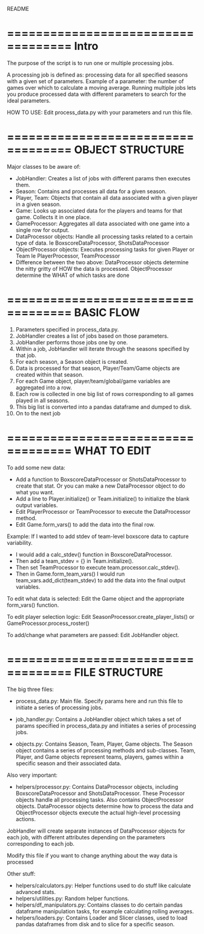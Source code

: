 README

===================================
Intro
===================================
The purpose of the script is to run one or multiple processing jobs.

A processing job is defined as: processing data for all specified seasons with
a given set of parameters.
Example of a parameter: the number of games over which to calculate a
moving average. Running multiple jobs lets you produce processed data
with different parameters to search for the ideal parameters.

HOW TO USE: Edit process_data.py with your parameters and run this file.

===================================
OBJECT STRUCTURE
===================================
Major classes to be aware of:
- JobHandler: Creates a list of jobs with different params then executes them.
- Season: Contains and processes all data for a given season.
- Player, Team: Objects that contain all data associated with a given player
in a given season.
- Game: Looks up associated data for the players and teams for that game.
Collects it in one place.
- GameProcessor: Aggregates all data associated with one game into a single
row for output.
- DataProcessor objects: Handle all processing tasks related to a certain
type of data. Ie BoxscoreDataProcessor, ShotsDataProcessor
- ObjectProcessor objects: Executes processing tasks for given Player or Team
Ie PlayerProcessor, TeamProcessor
- Difference between the two above: DataProcessor objects determine
the nitty gritty of HOW the data is processed. ObjectProcessor determine the
WHAT of which tasks are done

===================================
BASIC FLOW
===================================
1. Parameters specified in process_data.py.
2. JobHandler creates a list of jobs based on those parameters.
3. JobHandler performs those jobs one by one.
4. Within a job, JobHandler will iterate through the seasons specified by
that job.
5. For each season, a Season object is created.
6. Data is processed for that season, Player/Team/Game objects are created
within that season.
7. For each Game object, player/team/global/game variables are aggregated into
a row.
8. Each row is collected in one big list of rows corresponding to all games
played in all seasons.
9. This big list is converted into a pandas dataframe and dumped to disk.
10. On to the next job

===================================
WHAT TO EDIT
===================================
To add some new data:
- Add a function to BoxscoreDataProcessor or ShotsDataProcessor to create that
stat. Or you can make a new DataProcessor object to do what you want.
- Add a line to Player.initialize() or Team.initialize() to initialize the
blank output variables.
- Edit PlayerProcessor or TeamProcessor to execute the DataProcessor method.
- Edit Game.form_vars() to add the data into the final row.

Example: If I wanted to add stdev of team-level boxscore data to capture
variability.
- I would add a calc_stdev() function in BoxscoreDataProcessor.
- Then add a team_stdev = {} in Team.initialize().
- Then set TeamProcessor to execute team.processor.calc_stdev().
- Then in Game.form_team_vars() I would run team_vars.add_dict(team_stdev)
to add the data into the final output variables.

To edit what data is selected:
Edit the Game object and the appropriate form_vars() function.

To edit player selection logic:
Edit SeasonProcessor.create_player_lists() or GameProcessor.process_roster()

To add/change what parameters are passed:
Edit JobHandler object.

===================================
FILE STRUCTURE
===================================
The big three files:
- process_data.py: Main file.
Specify params here and run this file to initiate a series of processing jobs.

- job_handler.py: Contains a JobHandler object which takes a set of params
specified in process_data.py and initiates a series of processing jobs.

- objects.py: Contains Season, Team, Player, Game objects.
The Season object contains a series of processing methods and sub-classes.
Team, Player, and Game objects represent teams, players, games within a specific
season and their associated data.

Also very important:
- helpers/processor.py: Contains DataProcessor objects, including
BoxscoreDataProcessor and ShotsDataProcessor. These Processor objects handle
all processing tasks. Also contains ObjectProcessor objects. DataProcessor
objects determine how to process the data and ObjectProcessor objects
execute the actual high-level processing actions.

JobHandler will create separate instances of DataProcessor objects for each
job, with different attributes depending on the parameters corresponding to each
job.

Modify this file if you want to change anything about the way data is processed

Other stuff:
- helpers/calculators.py: Helper functions used to do stuff like calculate
advanced stats.
- helpers/utilities.py: Random helper functions.
- helpers/df_manipulators.py: Contains classes to do certain pandas dataframe
manipulation tasks, for example calculating rolling averages.
- helpers/loaders.py: Contains Loader and Slicer classes, used to load
pandas dataframes from disk and to slice for a specific season.
